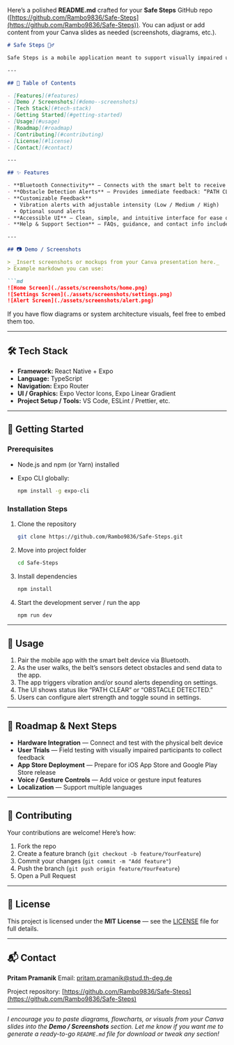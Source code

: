 Here’s a polished **README.md** crafted for your **Safe Steps** GitHub repo ([https://github.com/Rambo9836/Safe-Steps](https://github.com/Rambo9836/Safe-Steps)). You can adjust or add content from your Canva slides as needed (screenshots, diagrams, etc.).

````markdown
# Safe Steps 🚶‍♂️

Safe Steps is a mobile application meant to support visually impaired users by working in tandem with a smart obstacle-detection belt. It offers real-time feedback (vibration and sound) about obstacles to help users walk more safely and confidently.

---

## 🧭 Table of Contents

- [Features](#features)  
- [Demo / Screenshots](#demo--screenshots)  
- [Tech Stack](#tech-stack)  
- [Getting Started](#getting-started)  
- [Usage](#usage)  
- [Roadmap](#roadmap)  
- [Contributing](#contributing)  
- [License](#license)  
- [Contact](#contact)  

---

## ✨ Features

- **Bluetooth Connectivity** — Connects with the smart belt to receive sensor data in real time.  
- **Obstacle Detection Alerts** — Provides immediate feedback: “PATH CLEAR” vs “OBSTACLE DETECTED.”  
- **Customizable Feedback**  
  • Vibration alerts with adjustable intensity (Low / Medium / High)  
  • Optional sound alerts  
- **Accessible UI** — Clean, simple, and intuitive interface for ease of use  
- **Help & Support Section** — FAQs, guidance, and contact info included in-app  

---

## 📷 Demo / Screenshots

> _Insert screenshots or mockups from your Canva presentation here._  
> Example markdown you can use:

```md
![Home Screen](./assets/screenshots/home.png)  
![Settings Screen](./assets/screenshots/settings.png)  
![Alert Screen](./assets/screenshots/alert.png)  
````

If you have flow diagrams or system architecture visuals, feel free to embed them too.

---

## 🛠️ Tech Stack

* **Framework:** React Native + Expo
* **Language:** TypeScript
* **Navigation:** Expo Router
* **UI / Graphics:** Expo Vector Icons, Expo Linear Gradient
* **Project Setup / Tools:** VS Code, ESLint / Prettier, etc.

---

## 🚀 Getting Started

### Prerequisites

* Node.js and npm (or Yarn) installed
* Expo CLI globally:

  ```bash
  npm install -g expo-cli
  ```

### Installation Steps

1. Clone the repository

   ```bash
   git clone https://github.com/Rambo9836/Safe-Steps.git
   ```
2. Move into project folder

   ```bash
   cd Safe-Steps
   ```
3. Install dependencies

   ```bash
   npm install
   ```
4. Start the development server / run the app

   ```bash
   npm run dev
   ```

---

## 📲 Usage

1. Pair the mobile app with the smart belt device via Bluetooth.
2. As the user walks, the belt’s sensors detect obstacles and send data to the app.
3. The app triggers vibration and/or sound alerts depending on settings.
4. The UI shows status like “PATH CLEAR” or “OBSTACLE DETECTED.”
5. Users can configure alert strength and toggle sound in settings.

---

## 📌 Roadmap & Next Steps

* **Hardware Integration** — Connect and test with the physical belt device
* **User Trials** — Field testing with visually impaired participants to collect feedback
* **App Store Deployment** — Prepare for iOS App Store and Google Play Store release
* **Voice / Gesture Controls** — Add voice or gesture input features
* **Localization** — Support multiple languages

---

## 🤝 Contributing

Your contributions are welcome! Here’s how:

1. Fork the repo
2. Create a feature branch (`git checkout -b feature/YourFeature`)
3. Commit your changes (`git commit -m "Add feature"`)
4. Push the branch (`git push origin feature/YourFeature`)
5. Open a Pull Request

---

## 📄 License

This project is licensed under the **MIT License** — see the [LICENSE](LICENSE) file for full details.

---

## 📬 Contact

**Pritam Pramanik**
Email: [pritam.pramanik@stud.th-deg.de](mailto:pritam.pramanik@stud.th-deg.de)

Project repository:
[https://github.com/Rambo9836/Safe-Steps](https://github.com/Rambo9836/Safe-Steps)

---

*I encourage you to paste diagrams, flowcharts, or visuals from your Canva slides into the **Demo / Screenshots** section. Let me know if you want me to generate a ready-to-go `README.md` file for download or tweak any section!*
